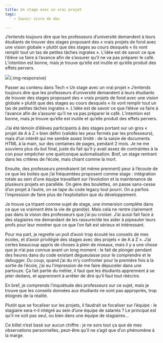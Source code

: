 ```yaml
---
title: Un stage avec un vrai projet
tags:
    - Savoir vivre de dev

---
```

J’entends toujours dire que les professeurs d’université demandent à leurs étudiants de trouver des stages proposant des « vrais projets de fond avec une vision globale » plutôt que des stages au cours desquels « ils vont remplir tout un tas de petites tâches ingrates ». L’idée est de savoir ce que l’élève va faire à l’avance afin de s’assurer qu’il ne va pas préparer le café. L’intention est bonne, mais je trouve qu’elle est inutile et qu’elle produit des effets pervers.

![](/images/internship.jpg){.img-responsive}

Passer au contenu
dans Tech
« Un stage avec un vrai projet »
J’entends toujours dire que les professeurs d’université demandent à leurs étudiants de trouver des stages proposant des « vrais projets de fond avec une vision globale » plutôt que des stages au cours desquels « ils vont remplir tout un tas de petites tâches ingrates ». L’idée est de savoir ce que l’élève va faire à l’avance afin de s’assurer qu’il ne va pas préparer le café. L’intention est bonne, mais je trouve qu’elle est inutile et qu’elle produit des effets pervers.

J’ai été témoin d’élèves participants à des stages portant sur un gros « projet de A à Z » bien défini (validés les yeux fermés par les professeurs), mais d’un intérêt qui me semble assez limité : de la saisie de documents HTML à la main, sur des centaines de pages, pendant 2 mois. Je ne me souviens plus du but final, juste du fait qu’il y avait assez de contraintes à la con pour empêcher une quelconque automatisation. Bref, un stage rentrant dans les critères de l’école, mais chiant comme la mort.

Ensuite, des professeurs prendraient (et même prennent) peur à l’écoute de ce que les boites que j’ai fréquentées proposent comme stage : intégration totale au sein d’une équipe travaillant sur l’évolution et la maintenance de plusieurs projets en parallèle. On gère des boulettes, on passe sans-cesse d’un projet à l’autre, on se tape du code legacy tout pourri. On a parfois l’impression de faire plus de l’exploitation que du développement.

Je trouve ça tripant comme sujet de stage, une immersion complète dans ce que va vraiment être la vie de grand(e). Mais cela ne rentre clairement pas dans la vision des professeurs que j’ai pu croiser. J’ai aussi fait face à des stagiaires me demandant de les rassurer/de les aider à pipeauter leurs profs pour leur montrer que ce que l’on fait est sérieux et intéressant.

Pour ma part, je regrette un poil d’avoir trop écouté les conseils de mes écoles, et d’avoir privilégié des stages avec des projets « de A à Z ». J’ai certes beaucoup appris de choses à plein de niveaux, mais il y a une chose que je n’ai pas connue avant un long moment : le fait de plonger pendant des heures dans du code existant dégueulasse pour le comprendre et le debugger. Du coup, quand j’ai du m’y confronter pour la première fois à la sortie de l’école, j’ai eu l’impression de me faire dépuceler dans une partouze. Ça fait partie du métier, il faut que les étudiants apprennent à se jeter dedans, et apprennent à arrêter de dire qu’il faut tout réécrire.

En bref, je comprends l’inquiétude des professeurs sur ce sujet, mais je trouve que les conseils données aux étudiants ne sont pas appropriés, trop éloignés de la réalité.

Plutôt que se focaliser sur les projets, il faudrait se focaliser sur l’équipe : le stagiaire sera-t-il intégré au sein d’une équipe de salariés ? Le principal est qu’il ne soit pas seul, ou bien dans une équipe de stagiaires…

Ce billet n’est basé sur aucun chiffre : je ne sors tout ça que de mes observations personnelles, peut-être qu’il ne s’agit que d’un phénomène à la marge.
